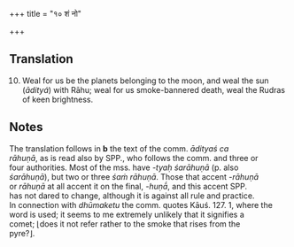 +++
title = "१० शं नो"

+++
## Translation
10. Weal for us be the planets belonging to the moon, and weal the sun  
(*ādityá*) with Rāhu; weal for us smoke-bannered death, weal the Rudras  
of keen brightness.

## Notes
The translation follows in **b** the text of the comm. *ādityaś ca  
rāhuṇā*, as is read also by SPP., who follows the comm. and three or  
four authorities. Most of the mss. have *-tyaḥ śarāhuṇā* (p. also  
*śarāhuṇā*), but two or three *śaṁ rāhuṇā*. Those that accent *-rāhuṇā*  
or *rāhuṇā* at all accent it on the final, *-huṇā́*, and this accent SPP.  
has not dared to change, although it is against all rule and practice.  
In connection with *dhūmaketu* the comm. quotes Kāuś. 127. 1, where the  
word is used; it seems to me extremely unlikely that it signifies a  
comet; ⌊does it not refer rather to the smoke that rises from the  
pyre?⌋.

